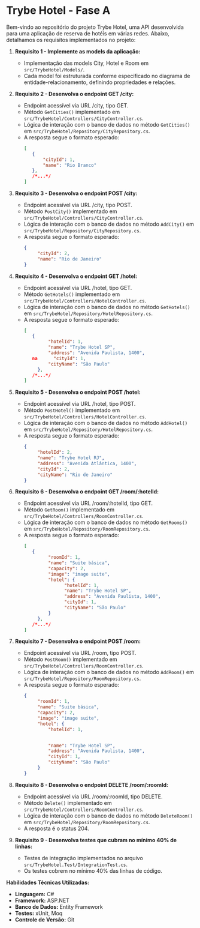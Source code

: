 # Trybe Hotel - Fase A

Bem-vindo ao repositório do projeto Trybe Hotel, uma API desenvolvida para uma aplicação de reserva de hotéis em várias redes. Abaixo, detalhamos os requisitos implementados no projeto:

1. **Requisito 1 - Implemente as models da aplicação:**
   - Implementação das models City, Hotel e Room em `src/TrybeHotel/Models/`.
   - Cada model foi estruturada conforme especificado no diagrama de entidade-relacionamento, definindo propriedades e relações.

2. **Requisito 2 - Desenvolva o endpoint GET /city:**
   - Endpoint acessível via URL /city, tipo GET.
   - Método `GetCities()` implementado em `src/TrybeHotel/Controllers/CityController.cs`.
   - Lógica de interação com o banco de dados no método `GetCities()` em `src/TrybeHotel/Repository/CityRepository.cs`.
   - A resposta segue o formato esperado:
     ```json
     [
        {
    	    "cityId": 1,
    	    "name": "Rio Branco"
        },
        /*...*/
     ]
     ```

3. **Requisito 3 - Desenvolva o endpoint POST /city:**
   - Endpoint acessível via URL /city, tipo POST.
   - Método `PostCity()` implementado em `src/TrybeHotel/Controllers/CityController.cs`.
   - Lógica de interação com o banco de dados no método `AddCity()` em `src/TrybeHotel/Repository/CityRepository.cs`.
   - A resposta segue o formato esperado:
     ```json
     {
          "cityId": 2,
          "name": "Rio de Janeiro"
     }
     ```

4. **Requisito 4 - Desenvolva o endpoint GET /hotel:**
   - Endpoint acessível via URL /hotel, tipo GET.
   - Método `GetHotels()` implementado em `src/TrybeHotel/Controllers/HotelController.cs`.
   - Lógica de interação com o banco de dados no método `GetHotels()` em `src/TrybeHotel/Repository/HotelRepository.cs`.
   - A resposta segue o formato esperado:
     ```json
     [
        {
    	      "hotelId": 1,
    	      "name": "Trybe Hotel SP",
    	      "address": "Avenida Paulista, 1400",
    	na      "cityId": 1,
    	      "cityName": "São Paulo"
    	  },
        /*...*/
     ]
     ```

5. **Requisito 5 - Desenvolva o endpoint POST /hotel:**
   - Endpoint acessível via URL /hotel, tipo POST.
   - Método `PostHotel()` implementado em `src/TrybeHotel/Controllers/HotelController.cs`.
   - Lógica de interação com o banco de dados no método `AddHotel()` em `src/TrybeHotel/Repository/HotelRepository.cs`.
   - A resposta segue o formato esperado:
     ```json
     {
          "hotelId": 2,
          "name": "Trybe Hotel RJ",
          "address": "Avenida Atlântica, 1400",
          "cityId": 2,
          "cityName": "Rio de Janeiro"
     }
     ```

6. **Requisito 6 - Desenvolva o endpoint GET /room/:hotelId:**
   - Endpoint acessível via URL /room/:hotelId, tipo GET.
   - Método `GetRoom()` implementado em `src/TrybeHotel/Controllers/RoomController.cs`.
   - Lógica de interação com o banco de dados no método `GetRooms()` em `src/TrybeHotel/Repository/RoomRepository.cs`.
   - A resposta segue o formato esperado:
     ```json
     [
        {
    	      "roomId": 1,
    	      "name": "Suite básica",
    	      "capacity": 2,
    	      "image": "image suite",
    	      "hotel": {
  			        "hotelId": 1,
  			        "name": "Trybe Hotel SP",
  			        "address": "Avenida Paulista, 1400",
  			        "cityId": 1,
  			        "cityName": "São Paulo"
    	      }
    	  },
        /*...*/
     ]
     ```

7. **Requisito 7 - Desenvolva o endpoint POST /room:**
   - Endpoint acessível via URL /room, tipo POST.
   - Método `PostRoom()` implementado em `src/TrybeHotel/Controllers/RoomController.cs`.
   - Lógica de interação com o banco de dados no método `AddRoom()` em `src/TrybeHotel/Repository/RoomRepository.cs`.
   - A resposta segue o formato esperado:
     ```json
     {
          "roomId": 1,
          "name": "Suite básica",
          "capacity": 2,
          "image": "image suite",
          "hotel": {
              "hotelId": 1,


              "name": "Trybe Hotel SP",
              "address": "Avenida Paulista, 1400",
              "cityId": 1,
              "cityName": "São Paulo"
          }
     }
     ```

8. **Requisito 8 - Desenvolva o endpoint DELETE /room/:roomId:**
   - Endpoint acessível via URL /room/:roomId, tipo DELETE.
   - Método `Delete()` implementado em `src/TrybeHotel/Controllers/RoomController.cs`.
   - Lógica de interação com o banco de dados no método `DeleteRoom()` em `src/TrybeHotel/Repository/RoomRepository.cs`.
   - A resposta é o status 204.

9. **Requisito 9 - Desenvolva testes que cubram no mínimo 40% de linhas:**
   - Testes de integração implementados no arquivo `src/TrybeHotel.Test/IntegrationTest.cs`.
   - Os testes cobrem no mínimo 40% das linhas de código.

**Habilidades Técnicas Utilizadas:**
- **Linguagem:** C#
- **Framework:** ASP.NET
- **Banco de Dados:** Entity Framework
- **Testes:** xUnit, Moq
- **Controle de Versão:** Git
